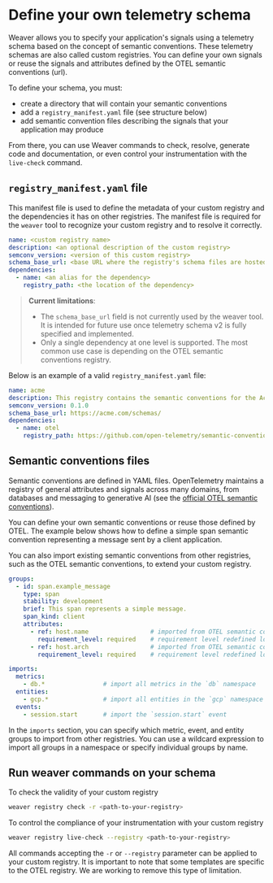 # Define your own telemetry schema

Weaver allows you to specify your application's signals using a telemetry schema
based on the concept of semantic conventions. These telemetry schemas are also
called custom registries. You can define your own signals or reuse the signals
and attributes defined by the OTEL semantic conventions (url).

To define your schema, you must:

- create a directory that will contain your semantic conventions
- add a `registry_manifest.yaml` file (see structure below)
- add semantic convention files describing the signals that your application may
  produce

From there, you can use Weaver commands to check, resolve, generate code and
documentation, or even control your instrumentation with the `live-check`
command.

## `registry_manifest.yaml` file

This manifest file is used to define the metadata of your custom registry and
the dependencies it has on other registries. The manifest file is required for
the `weaver` tool to recognize your custom registry and to resolve it correctly.

```yaml
name: <custom registry name>
description: <an optional description of the custom registry>
semconv_version: <version of this custom registry>
schema_base_url: <base URL where the registry's schema files are hosted>
dependencies:
  - name: <an alias for the dependency>
    registry_path: <the location of the dependency>
```

> **Current limitations**:
> - The `schema_base_url` field is not currently used by the weaver tool. It is
    intended for future use once telemetry schema v2 is fully specified and
    implemented.
> - Only a single dependency at one level is supported. The most common use case
    is depending on the OTEL semantic conventions registry.

Below is an example of a valid `registry_manifest.yaml` file:

```yaml
name: acme
description: This registry contains the semantic conventions for the Acme vendor.
semconv_version: 0.1.0
schema_base_url: https://acme.com/schemas/
dependencies:
  - name: otel
    registry_path: https://github.com/open-telemetry/semantic-conventions/archive/refs/tags/v1.34.0.zip[model]
```

## Semantic conventions files

Semantic conventions are defined in YAML files. OpenTelemetry maintains a
registry of general attributes and signals across many domains, from databases
and messaging to generative AI (see
the [official OTEL semantic conventions](https://opentelemetry.io/docs/specs/semconv/)).

You can define your own semantic conventions or reuse those defined by OTEL. The
example below shows how to define a simple span semantic convention representing
a message sent by a client application.

You can also import existing semantic conventions from other registries, such as
the OTEL semantic conventions, to extend your custom registry.

```yaml
groups:
  - id: span.example_message
    type: span
    stability: development
    brief: This span represents a simple message.
    span_kind: client
    attributes:
      - ref: host.name                 # imported from OTEL semantic conventions
        requirement_level: required    # requirement level redefined locally
      - ref: host.arch                 # imported from OTEL semantic conventions
        requirement_level: required    # requirement level redefined locally

imports:
  metrics:
    - db.*                # import all metrics in the `db` namespace
  entities:
    - gcp.*               # import all entities in the `gcp` namespace
  events:
    - session.start       # import the `session.start` event
```

In the `imports` section, you can specify which metric, event, and entity groups
to import from other registries. You can use a wildcard expression to import all
groups in a namespace or specify individual groups by name.

## Run weaver commands on your schema

To check the validity of your custom registry

```bash
weaver registry check -r <path-to-your-registry>
```

To control the compliance of your instrumentation with your custom registry

```bash
weaver registry live-check --registry <path-to-your-registry>
```

All commands accepting the `-r` or `--registry` parameter can be applied to your
custom registry. It is important to note that some templates are specific to the
OTEL registry. We are working to remove this type of limitation.
